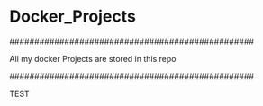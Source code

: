 # Docker_Projects

#################################################

All my docker Projects are stored in this repo

################################################# 


TEST